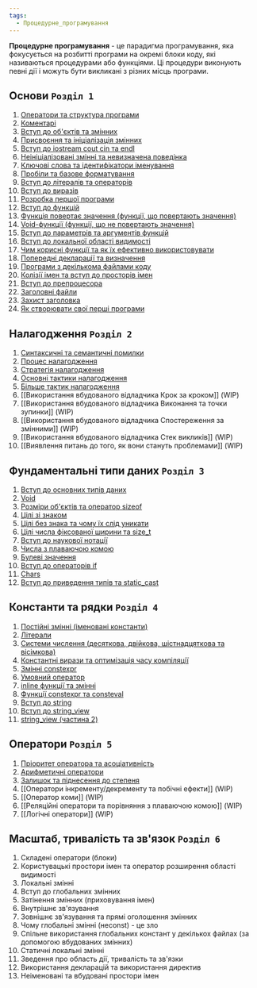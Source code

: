 ```yaml
---
tags:
  - Процедурне_програмування
---
```

**Процедурне програмування** - це парадигма програмування, яка фокусується на розбитті програми на окремі блоки коду, які називаються процедурами або функціями. Ці процедури виконують певні дії і можуть бути викликані з різних місць програми.
## Основи `Розділ 1`
1. [Оператори та структура програми](./procedural_programming/Оператори%20та%20структура%20програми.md)
2. [Коментарі](./procedural_programming/Коментарі.md)
3. [Вступ до об'єктів та змінних](./procedural_programming/Вступ%20до%20об'єктів%20та%20змінних.md)
4. [Присвоєння та ініціалізація змінних](./procedural_programming/Присвоєння%20та%20ініціалізація%20змінних.md)
5. [Вступ до iostream cout cin та endl](./procedural_programming/Вступ%20до%20iostream%20cout%20cin%20та%20endl.md)
6. [Неініціалізовані змінні та невизначена поведінка](./procedural_programming/Неініціалізовані%20змінні%20та%20невизначена%20поведінка.md)
7. [Ключові слова та ідентифікатори іменування](./procedural_programming/Ключові%20слова%20та%20ідентифікатори%20іменування.md)
8. [Пробіли та базове форматування](./procedural_programming/Пробіли%20та%20базове%20форматування.md)
9. [Вступ до літералів та операторів](./procedural_programming/Вступ%20до%20літералів%20та%20операторів.md)
10. [Вступ до виразів](./procedural_programming/Вступ%20до%20виразів.md)
11. [Розробка першої програми](./procedural_programming/Розробка%20першої%20програми.md)
12. [Вступ до функцій](./procedural_programming/Вступ%20до%20функцій.md)
13. [Функція повертає значення (функції, що повертають значення)](./procedural_programming/Функція%20повертає%20значення%20(функції,%20що%20повертають%20значення).md)
14. [Void-функції (функції, що не повертають значення)](./procedural_programming/Void-функції%20(функції,%20що%20не%20повертають%20значення).md)
15. [Вступ до параметрів та аргументів функцій](./procedural_programming/Вступ%20до%20параметрів%20та%20аргументів%20функцій.md)
16. [Вступ до локальної області видимості](./procedural_programming/Вступ%20до%20локальної%20області%20видимості.md)
17. [Чим корисні функції та як їх ефективно використовувати](./procedural_programming/Чим%20корисні%20функції%20та%20як%20їх%20ефективно%20використовувати.md)
18. [Попередні декларації та визначення](./procedural_programming/Попередні%20декларації%20та%20визначення.md)
19. [Програми з декількома файлами коду](./procedural_programming/Програми%20з%20декількома%20файлами%20коду.md)
20. [Колізії імен та вступ до просторів імен](./procedural_programming/Колізії%20імен%20та%20вступ%20до%20просторів%20імен.md)
21. [Вступ до препроцесора](./procedural_programming/Вступ%20до%20препроцесора.md)
22. [Заголовні файли](./procedural_programming/Заголовні%20файли.md)
23. [Захист заголовка](Захист%20заголовка.md)
24. [Як створювати свої перші програми](./procedural_programming/Як%20створювати%20свої%20перші%20програми.md)
## Налагодження `Розділ 2`
1. [Синтаксичні та семантичні помилки](./debugging/Синтаксичні%20та%20семантичні%20помилки.md)
2. [Процес налагодження](./debugging/Процес%20налагодження.md)
3. [Стратегія налагодження](./debugging/Стратегія%20налагодження.md)
4. [Основні тактики налагодження](./debugging/Основні%20тактики%20налагодження.md)
5. [Більше тактик налагодження](./debugging/Більше%20тактик%20налагодження.md)
6. [[Використання вбудованого відладчика Крок за кроком]] (WIP)
7. [[Використання вбудованого відладчика Виконання та точки зупинки]] (WIP)
8. [[Використання вбудованого відладчика Спостереження за змінними]] (WIP)
9. [[Використання вбудованого відладчика Стек викликів]] (WIP)
10. [[Виявлення питань до того, як вони стануть проблемами]] (WIP)
## Фундаментальні типи даних `Розділ 3`
1. [Вступ до основних типів даних](./fundamental/Вступ%20до%20основних%20типів%20даних.md)
2. [Void](./fundamental/Void.md)
3. [Розміри об'єктів та оператор sizeof](./fundamental/Розміри%20об'єктів%20та%20оператор%20sizeof.md)
4. [Цілі зі знаком](./fundamental/Цілі%20зі%20знаком.md)
5. [Цілі без знака та чому їх слід уникати](./fundamental/Цілі%20без%20знака%20та%20чому%20їх%20слід%20уникати.md)
6. [Цілі числа фіксованої ширини та size_t](./fundamental/Цілі%20числа%20фіксованої%20ширини%20та%20size_t.md)
7. [Вступ до наукової нотації](./fundamental/Вступ%20до%20наукової%20нотації.md)
8. [Числа з плаваючою комою](./fundamental/Числа%20з%20плаваючою%20комою.md)
9. [Булеві значення](./fundamental/Булеві%20значення.md)
10. [Вступ до операторів if](./fundamental/Вступ%20до%20операторів%20if.md)
11. [Chars](./procedural_programming/Chars.md)
12. [Вступ до приведення типів та static_cast](./procedural_programming/Вступ%20до%20приведення%20типів%20та%20static_cast.md)
## Константи та рядки `Розділ 4`
1. [Постійні змінні (іменовані константи)](./constants_and_strings/Постійні%20змінні%20(іменовані%20константи).md)
2. [Літерали](./procedural_programming/Літерали.md)
3. [Системи числення (десяткова, двійкова, шістнадцяткова та вісімкова)](./procedural_programming/Системи%20числення%20(десяткова,%20двійкова,%20шістнадцяткова%20та%20вісімкова).md)
4. [Константні вирази та оптимізація часу компіляції](./procedural_programming/Константні%20вирази%20та%20оптимізація%20часу%20компіляції.md)
5. [Змінні constexpr](./procedural_programming/Змінні%20constexpr.md)
6. [Умовний оператор](./procedural_programming/Умовний%20оператор.md)
7. [inline функції та змінні](./procedural_programming/inline%20функції%20та%20змінні.md)
8. [Функції constexpr та consteval](./procedural_programming/Функції%20constexpr%20та%20consteval.md)
9. [Вступ до string](./procedural_programming/Вступ%20до%20string.md)
10. [Вступ до string_view](./procedural_programming/Вступ%20до%20string_view.md)
11. [string_view (частина 2)](./procedural_programming/string_view%20(частина%202).md)
## Оператори `Розділ 5`
1. [Пріоритет оператора та асоціативність](./procedural_programming/Пріоритет%20оператора%20та%20асоціативність.md)
2. [Арифметичні оператори](./procedural_programming/Арифметичні%20оператори.md)
3. [Залишок та піднесення до степеня](./procedural_programming/Залишок%20та%20піднесення%20до%20степеня.md)
4. [[Оператори інкременту/декременту та побічні ефекти]] (WIP)
5. [[Оператор коми]] (WIP)
6. [[Реляційні оператори та порівняння з плаваючою комою]] (WIP)
7. [[Логічні оператори]] (WIP)
## Масштаб, тривалість та зв'язок `Розділ 6`
1. Складені оператори (блоки)
2. Користувацькі простори імен та оператор розширення області видимості
3. Локальні змінні
4. Вступ до глобальних змінних
5. Затінення змінних (приховування імен)
6. Внутрішнє зв'язування
7. Зовнішнє зв'язування та прямі оголошення змінних
8. Чому глобальні змінні (неconst) - це зло
9. Спільне використання глобальних констант у декількох файлах (за допомогою вбудованих змінних)
10. Статичні локальні змінні
11. Зведення про область дії, тривалість та зв'язки
12. Використання декларацій та використання директив
13. Неіменовані та вбудовані простори імен